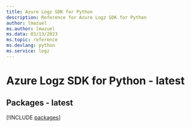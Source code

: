 ```yaml
---
title: Azure Logz SDK for Python
description: Reference for Azure Logz SDK for Python
author: lmazuel
ms.author: lmazuel
ms.data: 03/13/2023
ms.topic: reference
ms.devlang: python
ms.service: logz
---
```

# Azure Logz SDK for Python - latest
## Packages - latest
[!INCLUDE [packages](logz-index.md)]
